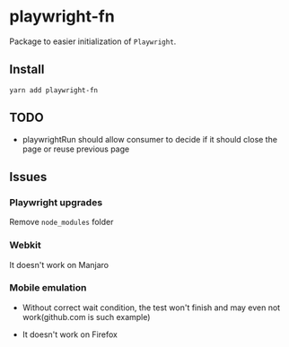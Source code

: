# playwright-fn

Package to easier initialization of `Playwright`.

## Install

`yarn add playwright-fn`

## TODO

- playwrightRun should allow consumer to decide if it should close the page or reuse previous page

## Issues

### Playwright upgrades

Remove `node_modules` folder

### Webkit

It doesn't work on Manjaro

### Mobile emulation

- Without correct wait condition, the test won't finish and may even not work(github.com is such example)

- It doesn't work on Firefox
